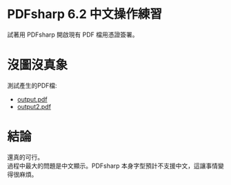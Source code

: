 # PDFsharp 6.2 中文操作練習
試著用 PDFsharp 開啟現有 PDF 檔用憑證簽署。

# 沒圖沒真象
測試產生的PDF檔:
* [output.pdf](_doc/output.pdf)
* [output2.pdf](_doc/output2.pdf)

# 結論
還真的可行。   
過程中最大的問題是中文顯示。PDFsharp 本身字型預計不支援中文，這讓事情變得很麻煩。
